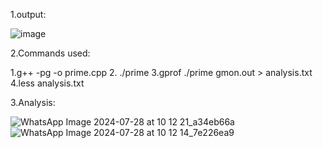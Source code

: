  1.output:

![image](https://github.com/user-attachments/assets/7b3221d5-d48a-4e50-9b9c-654c208ca7f9)

2.Commands used:

   1.g++ -pg -o  prime.cpp
   2. ./prime
   3.gprof ./prime gmon.out > analysis.txt
   4.less analysis.txt

3.Analysis:


![WhatsApp Image 2024-07-28 at 10 12 21_a34eb66a](https://github.com/user-attachments/assets/cf7ce89d-d87a-49f8-965c-117c47a6ec86)
![WhatsApp Image 2024-07-28 at 10 12 14_7e226ea9](https://github.com/user-attachments/assets/bb57bce0-7251-4bfe-a89c-f1a395996747)
